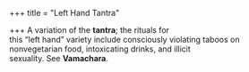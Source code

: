 +++
title = "Left Hand Tantra"

+++
A variation of the **tantra**; the rituals for  
this “left hand” variety include consciously violating taboos on nonvegetarian food, intoxicating drinks, and illicit  
sexuality. See **Vamachara**.